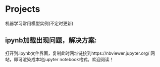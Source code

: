 # Projects
机器学习常用模型实例(不定时更新)
## ipynb加载出现问题，解决方案:
打开到.ipynb文件界面，复制此时网址链接到https://nbviewer.jupyter.org/ 网站，即可渲染成本地jupyter notebook格式。欢迎阅读！
